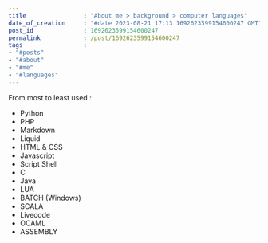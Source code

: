 ```yaml
---
title                : "About me > background > computer languages"
date_of_creation     : "#date 2023-08-21 17:13 1692623599154600247 GMT"
post_id              : 1692623599154600247
permalink            : /post/1692623599154600247
tags                 : 
- "#posts"
- "#about"
- "#me"
- "#languages"
---
```


From most to least used :
- Python
- PHP
- Markdown
- Liquid
- HTML & CSS
- Javascript
- Script Shell
- C
- Java
- LUA
- BATCH (Windows)
- SCALA
- Livecode
- OCAML
- ASSEMBLY